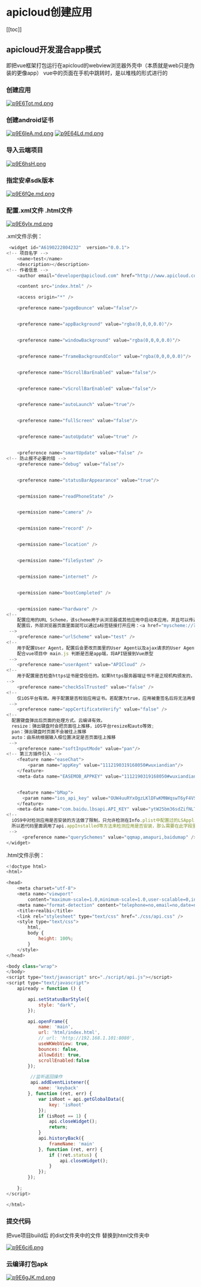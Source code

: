 # apicloud创建应用

[[toc]]

## apicloud开发混合app模式

即把vue框架打包运行在apicloud的webview浏览器外壳中（本质就是web只是伪装的更像app）
vue中的页面在手机中跳转时，是以堆栈的形式进行的

### 创建应用

[![p9E6Tot.md.png](https://s1.ax1x.com/2023/04/21/p9E6Tot.md.png)](https://imgse.com/i/p9E6Tot)

### 创建android证书

[![p9E6IeA.md.png](https://s1.ax1x.com/2023/04/21/p9E6IeA.md.png)](https://imgse.com/i/p9E6IeA)
[![p9E64Ld.md.png](https://s1.ax1x.com/2023/04/21/p9E64Ld.md.png)](https://imgse.com/i/p9E64Ld)

### 导入云端项目

[![p9E6hsH.png](https://s1.ax1x.com/2023/04/21/p9E6hsH.png)](https://imgse.com/i/p9E6hsH)

### 指定安卓sdk版本

[![p9E6fQe.md.png](https://s1.ax1x.com/2023/04/21/p9E6fQe.md.png)](https://imgse.com/i/p9E6fQe)

### 配置.xml文件 .html文件

[![p9E6yIx.md.png](https://s1.ax1x.com/2023/04/21/p9E6yIx.md.png)](https://imgse.com/i/p9E6yIx)

.xml文件示例：
```js
 <widget id="A6190222804232"  version="0.0.1">
<!-- 项目名字 -->
    <name>test</name>
    <description></description>
<!-- 作者信息 -->
    <author email="developer@apicloud.com" href="http://www.apicloud.com">Developer</author>

    <content src="index.html" />

    <access origin="*" />

    <preference name="pageBounce" value="false"/>


    <preference name="appBackground" value="rgba(0,0,0,0.0)"/>


    <preference name="windowBackground" value="rgba(0,0,0,0.0)"/>


    <preference name="frameBackgroundColor" value="rgba(0,0,0,0.0)"/>


    <preference name="hScrollBarEnabled" value="false"/>


    <preference name="vScrollBarEnabled" value="false"/>


    <preference name="autoLaunch" value="true"/>


    <preference name="fullScreen" value="false"/>


    <preference name="autoUpdate" value="true" />


    <preference name="smartUpdate" value="false" />
<!-- 防止报不必要的错 -->
    <preference name="debug" value="false"/>


    <preference name="statusBarAppearance" value="true"/>


    <permission name="readPhoneState" />


    <permission name="camera" />


    <permission name="record" />


    <permission name="location" />


    <permission name="fileSystem" />


    <permission name="internet" />


    <permission name="bootCompleted" />


    <permission name="hardware" />
<!--
    配置应用的URL Scheme，该scheme用于从浏览器或其他应用中启动本应用，并且可以传递参数数据。此字段云编译有效
    配置后，外部浏览器页面里面就可以通过a标签链接打开应用：<a href="myscheme://?param1=xxx&param2=xxx">测试打开应用</a>
 -->
    <preference name="urlScheme" value="test" />
<!--
    用于配置User Agent，配置后会更改页面里的User Agent以及ajax请求的User Agent。云编译有效。
    配合vue项目中 main.js 判断是否是app端，将API链接到Vue原型
 -->
    <preference name="userAgent" value="APICloud" />
<!--
    用于配置是否检查https证书是受信任的。如果https服务器端证书不是正规机构颁发的，则需要配置false，否则应用将无法访问数据。
-->
    <preference name="checkSslTrusted" value="false" />
<!--
    仅iOS平台有效。用于配置是否校验应用证书。若配置为true，应用被重签名后将无法再使用。
 -->
    <preference name="appCertificateVerify" value="false" />
<!--
  配置键盘弹出后页面的处理方式。云编译有效。
  resize：弹出键盘时会把页面往上推移，iOS平台resize和auto等效;
  pan：弹出键盘时页面不会被往上推移
  auto：由系统根据输入框位置决定是否页面往上推移
 -->
    <preference name="softInputMode" value="pan"/>
<!-- 第三方插件引入 -->
    <feature name="easeChat">
        <param name="appKey" value="1112190319168050#wuxiandian"/>
    </feature>
    <meta-data name="EASEMOB_APPKEY" value="1112190319168050#wuxiandian"/>


    <feature name="bMap">
      <param name="ios_api_key" value="OUW4uuRYxOgzLKlDFwKMNWqswT6yF4VS" />
    </feature>
    <meta-data name="com.baidu.lbsapi.API_KEY" value="ytW25bm36sdZifNLTBOysU2yCNrvIRjS"/>
<!--
  iOS9中对检测应用是否安装的方法做了限制，只允许检测在Info.plist中配置过的LSApplicationQueriesSchemes字段（即白名单列表）里面的应用。
  所以若代码里面调用了api.appInstalled等方法来检测应用是否安装，那么需要在此字段里面配置被检测应用的URL Scheme才能得到期望的结果。此字段云编译有效。
 -->
      <preference name="querySchemes" value="qqmap,amapuri,baidumap" />
</widget>
```

.html文件示例：
```js
<!doctype html>
<html>

<head>
    <meta charset="utf-8">
    <meta name="viewport"
        content="maximum-scale=1.0,minimum-scale=1.0,user-scalable=0,initial-scale=1.0,width=device-width" />
    <meta name="format-detection" content="telephone=no,email=no,date=no,address=no">
    <title>realbi</title>
    <link rel="stylesheet" type="text/css" href="./css/api.css" />
    <style type="text/css">
        html,
        body {
            height: 100%;
        }
    </style>
</head>

<body class="wrap">
</body>
<script type="text/javascript" src="./script/api.js"></script>
<script type="text/javascript">
    apiready = function () {

        api.setStatusBarStyle({
            style: "dark",
        });

        api.openFrame({
            name: 'main',
            url: 'html/index.html',
            // url: 'http://192.168.1.101:8080',
            useWKWebView: true,
            bounces: false,
            allowEdit: true,
            scrollEnabled:false
        });

         //监听返回操作
         api.addEventListener({
            name: 'keyback'
        }, function (ret, err) {
            var isRoot = api.getGlobalData({
                key: 'isRoot'
            });
            if (isRoot == 1) {
                api.closeWidget();
                return;
            }
            api.historyBack({
                frameName: 'main'
            }, function (ret, err) {
                if (!ret.status) {
                    api.closeWidget();
                }
            });
        });

    };
</script>

</html>
```

### 提交代码
把vue项目build后 的dist文件夹中的文件 替换到html文件夹中

[![p9E6ci6.png](https://s1.ax1x.com/2023/04/21/p9E6ci6.png)](https://imgse.com/i/p9E6ci6)


### 云编译打包apk

[![p9E6gJK.md.png](https://s1.ax1x.com/2023/04/21/p9E6gJK.md.png)](https://imgse.com/i/p9E6gJK)

